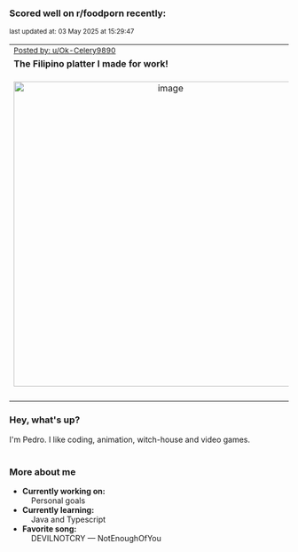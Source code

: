 ### Scored well on r/foodporn recently:

<p align="left"><sub>last updated at: 03 May 2025 at 15:29:47</sub></p>

|   |
| --- |
| <sub>[Posted by: u/Ok-Celery9890][source]</sub> |
| **The Filipino platter I made for work!** | 
|<p align="center"> <img alt="image" src="https://i.redd.it/pm9wuve7guwe1.jpeg" width="550" /> </p>|
|   |

### Hey, what's up?

I'm Pedro. I like coding, animation, witch-house and video games.<br><br>

### More about me
- **Currently working on:**  
&nbsp;&nbsp;&nbsp;&nbsp;Personal goals
- **Currently learning:**  
&nbsp;&nbsp;&nbsp;&nbsp;Java and Typescript
- **Favorite song:**  
&nbsp;&nbsp;&nbsp;&nbsp;DEVILNOTCRY — NotEnoughOfYou<br><br>

  



  
  
  
[linkedin]: https://linkedin.com/in/pedro-h-r-gomes-8a487b14a/
[gmail]: mailto:pilique11@gmail.com
[source]: https://reddit.com/r/FoodPorn/comments/1k72rek/the_filipino_platter_i_made_for_work/
[redditAPI]: https://www.reddit.com/dev/api/
